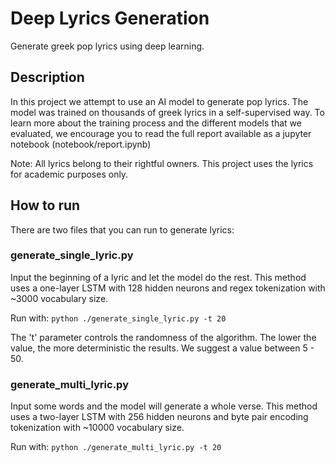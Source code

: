 # Deep Lyrics Generation

Generate greek pop lyrics using deep learning.

## Description

In this project we attempt to use an AI model to generate pop lyrics. 
The model was trained on thousands of greek lyrics in a self-supervised way.
To learn more about the training process and the different models that we evaluated,
we encourage you to read the full report available as a jupyter notebook (notebook/report.ipynb)

Note: All lyrics belong to their rightful owners. This project uses the lyrics for academic purposes only.
## How to run

There are two files that you can run to generate lyrics:

### generate_single_lyric.py
Input the beginning of a lyric and let the model do the rest.
This method uses a one-layer LSTM with 128 hidden neurons and regex tokenization with ~3000 vocabulary size.

Run with:
`python ./generate_single_lyric.py -t 20` 

The 't' parameter controls the randomness of the algorithm. The lower the value, the more deterministic the results.
We suggest a value between 5 - 50.

### generate_multi_lyric.py
Input some words and the model will generate a whole verse.
This method uses a two-layer LSTM with 256 hidden neurons and byte pair encoding tokenization with ~10000 vocabulary size.

Run with:
`python ./generate_multi_lyric.py -t 20`